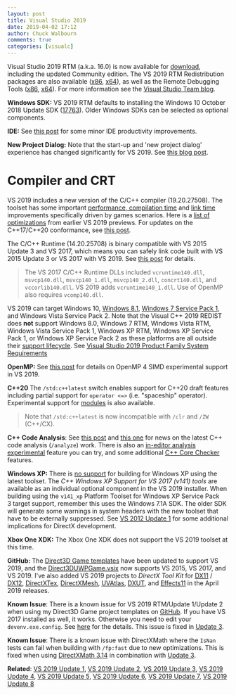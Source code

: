 ```yaml
---
layout: post
title: Visual Studio 2019
date: 2019-04-02 17:12
author: Chuck Walbourn
comments: true
categories: [visualc]
---
```


Visual Studio 2019 RTM (a.k.a. 16.0) is now available for [download](https://visualstudio.microsoft.com/downloads/), including the updated Community edition. The VS 2019 RTM Redistribution packages are also available ([x86](https://aka.ms/vs/16/release/VC_redist.x86.exe), [x64](https://aka.ms/vs/16/release/VC_redist.x64.exe)), as well as the Remote Debugging Tools ([x86](https://aka.ms/vs/16/release/RemoteTools.x86ret.enu.exe), [x64](https://aka.ms/vs/16/release/RemoteTools.amd64ret.enu.exe)). For more information see the [Visual Studio Team blog](https://devblogs.microsoft.com/visualstudio/visual-studio-2019-code-faster-work-smarter-create-the-future/).
<!--more-->

**Windows SDK:** VS 2019 RTM defaults to installing the Windows 10 October 2018 Update SDK ([17763](https://walbourn.github.io/windows-10-october-2018-update/)). Older Windows SDKs can be selected as optional components.

**IDE:** See [this post](https://devblogs.microsoft.com/cppblog/c-productivity-improvements-in-visual-studio-2019-preview-2/) for some minor IDE productivity improvements.

**New Project Dialog:** Note that the start-up and 'new project dialog' experience has changed significantly for VS 2019. See [this blog post](https://devblogs.microsoft.com/cppblog/new-start-window-and-new-project-dialog-experience-in-visual-studio-2019/).

<h1>Compiler and CRT</h1>

VS 2019 includes a new version of the C/C++ compiler (19.20.27508). The toolset has some important [performance, compilation time](https://devblogs.microsoft.com/cppblog/game-performance-and-compilation-time-improvements-in-visual-studio-2019/) and [link time](https://devblogs.microsoft.com/cppblog/linker-throughput-improvement-in-visual-studio-2019/) improvements specifically driven by games scenarios. Here is a [list of optimizations](https://devblogs.microsoft.com/cppblog/msvc-backend-updates-in-visual-studio-2019-preview-2/) from earlier VS 2019 previews. For updates on the C++17/C++20 conformance, see [this post](https://devblogs.microsoft.com/cppblog/cpp17-20-features-and-fixes-in-vs-2019/).

The C/C++ Runtime (14.20.25708) is binary compatible with VS 2015 Update 3 and VS 2017, which means you can safely link code built with VS 2015 Update 3 or VS 2017 with VS 2019. See [this post](https://devblogs.microsoft.com/cppblog/cpp-binary-compatibility-and-pain-free-upgrades-to-visual-studio-2019/) for details.

> The VS 2017 C/C++ Runtime DLLs included ``vcruntime140.dll``, ``msvcp140.dll``, ``msvcp140_1.dll``, ``msvcp140_2.dll``, ``concrt140.dll``, and ``vccorlib140.dll``. VS 2019 adds ``vcruntime140_1.dll``. Use of OpenMP also requires ``vcomp140.dll``.

VS 2019 can target Windows 10, <a href="https://walbourn.github.io/windows-8-1-update/">Windows 8.1</a>, <a href="https://walbourn.github.io/windows-7-service-pack-1/">Windows 7 Service Pack 1</a>, and Windows Vista Service Pack 2. Note that the Visual C++ 2019 REDIST does <strong>not</strong> support Windows 8.0, Windows 7 RTM, Windows Vista RTM, Windows Vista Service Pack 1, Windows XP RTM, Windows XP Service Pack 1, or Windows XP Service Pack 2 as these platforms are all outside their <a href="http://windows.microsoft.com/en-us/windows/lifecycle">support lifecycle</a>. See [Visual Studio 2019 Product Family System Requirements](https://docs.microsoft.com/en-us/visualstudio/releases/2019/system-requirements)

<strong>OpenMP:</strong> See [this post](https://devblogs.microsoft.com/cppblog/simd-extension-to-c-openmp-in-visual-studio/) for details on OpenMP 4 SIMD experimental support in VS 2019.

<strong>C++20</strong> The ``/std:c++latest`` switch enables support for C++20 draft features including partial support for ``operator <=>`` (i.e. "spaceship" operator). Experimental support for [modules](https://devblogs.microsoft.com/cppblog/better-template-support-and-error-detection-in-c-modules-with-msvc-2017-version-15-9/) is also available.

> Note that ``/std:c++latest``  is now incompatible with ``/clr`` and ``/ZW`` (C++/CX).

<strong>C++ Code Analysis</strong>: See [this post](https://devblogs.microsoft.com/cppblog/new-code-analysis-checks-in-visual-studio-2019-use-after-move-and-coroutine/) and [this one](https://devblogs.microsoft.com/cppblog/concurrency-code-analysis-in-visual-studio-2019/) for news on the latest C++ code analysis (``/analyze``) work. There is also an [in-editor analysis experimental](https://devblogs.microsoft.com/cppblog/in-editor-code-analysis-in-visual-studio-2019-preview-2/) feature you can try, and some additional [C++ Core Checker](https://devblogs.microsoft.com/cppblog/lifetime-profile-update-in-visual-studio-2019-preview-2/) features.

<strong>Windows XP:</strong> There is [no support](https://docs.microsoft.com/en-us/cpp/porting/features-deprecated-in-visual-studio?view=vs-2019) for building for Windows XP using the latest toolset. The *C++ Windows XP Support for VS 2017 (v141) tools* are available as an individual optional component in the VS 2019 installer. When building using the ``v141_xp`` Platform Toolset for Windows XP Service Pack 3 target support, remember this uses the Windows 7.1A SDK. The older SDK will generate some warnings in system headers with the new toolset that have to be externally suppressed. See <a href="https://walbourn.github.io/visual-studio-2012-update-1/">VS 2012 Update 1</a> for some additional implications for DirectX development.

<strong>Xbox One XDK:</strong> The Xbox One XDK does not support the  VS 2019 toolset at this time.

<strong>GitHub:</strong> The <a href="https://walbourn.github.io/direct3d-game-visual-studio-templates-redux/">Direct3D Game templates</a> have been updated to support VS 2019, and the <a href="https://github.com/walbourn/directx-vs-templates/raw/master/VSIX/Direct3DUWPGame.vsix">Direct3DUWPGame.vsix</a> now supports VS 2015, VS 2017, and VS 2019. I've also added VS 2019 projects to _DirectX Tool Kit_ for [DX11](https://github.com/Microsoft/DirectXTK/releases) / [DX12](https://github.com/Microsoft/DirectXTK12/releases), [DirectXTex](https://github.com/Microsoft/DirectXTex/releases), [DirectXMesh](https://github.com/Microsoft/DirectXMesh/releases), [UVAtlas](https://github.com/Microsoft/UVAtlas/releases), [DXUT](https://github.com/Microsoft/DXUT/releases), and [Effects11](https://github.com/Microsoft/FX11/releases) in the April 2019 releases.

<strong>Known Issue</strong>: There is a known issue for VS 2019 RTM/Update 1/Update 2 when using my Direct3D Game project templates on [GitHub](https://github.com/walbourn/directx-vs-templates/releases). If you have VS 2017 installed as well, it works. Otherwise you need to edit your ``devenv.exe.config``. See [here](https://developercommunity.visualstudio.com/content/problem/572125/visual-studio-2019-doesnt-handle-14000-assembly-re.html) for the details. This issue is fixed in [Update 3](https://walbourn.github.io/vs-2019-update-3/).

<strong>Known Issue</strong>: There is a known issue with DirectXMath where the <code>IsNan</code> tests can fail when building with <code>/fp:fast</code> due to new optimizations. This is fixed when using [DirectXMath 3.14](https://walbourn.github.io/directxmath-3.14/) in combination with [Update 3](https://walbourn.github.io/vs-2019-update-3/).

<strong>Related</strong>: <a href="https://walbourn.github.io/vs-2019-update-1/">VS 2019 Update 1</a>, <a href="https://walbourn.github.io/vs-2019-update-2/">VS 2019 Update 2</a>, <a href="https://walbourn.github.io/vs-2019-update-3/">VS 2019 Update 3</a>, <a href="https://walbourn.github.io/vs-2019-update-4/">VS 2019 Update 4</a>, <a href="https://walbourn.github.io/vs-2019-update-5/">VS 2019 Update 5</a>, <a href="https://walbourn.github.io/vs-2019-update-6/">VS 2019 Update 6</a>, <a href="https://walbourn.github.io/vs-2019-update-7/">VS 2019 Update 7</a>, <a href="https://walbourn.github.io/vs-2019-update-8/">VS 2019 Update 8</a>
